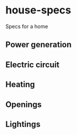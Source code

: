 # house-specs
Specs for a home

## Power generation

## Electric circuit

## Heating

## Openings

## Lightings

